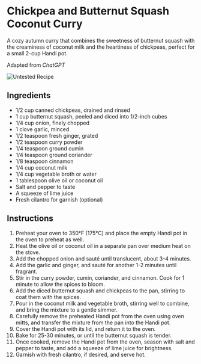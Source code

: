 # Chickpea and Butternut Squash Coconut Curry

A cozy autumn curry that combines the sweetness of butternut squash with the creaminess of coconut milk and the heartiness of chickpeas, perfect for a small 2-cup Handi pot.

Adapted from _ChatGPT_

![Untested Recipe](https://badgen.net/badge/untested/recipe/AA4A44)

## Ingredients
- 1/2 cup canned chickpeas, drained and rinsed
- 1 cup butternut squash, peeled and diced into 1/2-inch cubes
- 1/4 cup onion, finely chopped
- 1 clove garlic, minced
- 1/2 teaspoon fresh ginger, grated
- 1/2 teaspoon curry powder
- 1/4 teaspoon ground cumin
- 1/4 teaspoon ground coriander
- 1/8 teaspoon cinnamon
- 1/4 cup coconut milk
- 1/4 cup vegetable broth or water
- 1 tablespoon olive oil or coconut oil
- Salt and pepper to taste
- A squeeze of lime juice
- Fresh cilantro for garnish (optional)

## Instructions
1. Preheat your oven to 350°F (175°C) and place the empty Handi pot in the oven to preheat as well.
2. Heat the olive oil or coconut oil in a separate pan over medium heat on the stove.
3. Add the chopped onion and sauté until translucent, about 3-4 minutes.
4. Add the garlic and ginger, and sauté for another 1-2 minutes until fragrant.
5. Stir in the curry powder, cumin, coriander, and cinnamon. Cook for 1 minute to allow the spices to bloom.
6. Add the diced butternut squash and chickpeas to the pan, stirring to coat them with the spices.
7. Pour in the coconut milk and vegetable broth, stirring well to combine, and bring the mixture to a gentle simmer.
8. Carefully remove the preheated Handi pot from the oven using oven mitts, and transfer the mixture from the pan into the Handi pot.
9. Cover the Handi pot with its lid, and return it to the oven.
10. Bake for 25-30 minutes, or until the butternut squash is tender.
11. Once cooked, remove the Handi pot from the oven, season with salt and pepper to taste, and add a squeeze of lime juice for brightness.
12. Garnish with fresh cilantro, if desired, and serve hot.